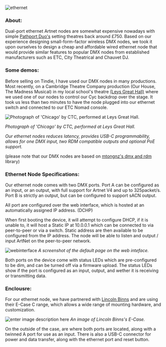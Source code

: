 ![ethernet](https://user-images.githubusercontent.com/63847434/127887093-1f3dc97f-a095-4233-8183-4786d8f3eddc.png)

### **About:**
Dual-port ethernet Artnet nodes are somewhat expensive nowadays with simple [Pathport Duo's](https://stagedepot.co.uk/lighting/control-dimming/dmx-management/city-theatrical-pathport-c-series-node?sku=CT-P6202&gclid=CjwKCAjwuvmHBhAxEiwAWAYj-JbNi8wZCGz_KHbozcLFQ_qSdAPo95IHTKV8BdgGUl6DZUhPz_-OCBoC5V8QAvD_BwE) setting theatres back around £750. 
Based on our experience designing small-form-factor wireless DMX nodes, we took it upon ourselves to design a cheap and affordable wired ethernet node that would provide similar features to popular DMX nodes from established manufacturers such as ETC, City Theatrical and Chauvet DJ.  

### **Some demos:**
Before selling on Tindie, I have used our DMX nodes in many productions. Most recently, on a Cambridge Theatre Company production (Our House, The Madness Musical) in my local school's theatre [(Leys Great Hall)](https://www.theleys.net/591/venue-hire/great-hall) where we used one of our nodes to control our Cyc backdrop over the stage. It took us less than two minutes to have the node plugged into our ethernet switch and connected to our ETC Nomad console. 

![Photograph of 'Chicago' by CTC, performed at Leys Great Hall.](https://www.lightsoundjournal.com/wp-content/uploads/2020/01/Robe-Chicago-DSC_5091-photo-by-Eliza-Wilmot-e1578990456228.jpg "Photograph of 'Chicago' by CTC, performed at Leys Great Hall.")

*Photograph of 'Chicago' by CTC, performed at Leys Great Hall.*

*Our ethernet nodes reduces latency, provides USB-C programmability, allows for one DMX input, two RDM compatible outputs and optional PoE support.*

(please note that our DMX nodes are based on [mtongnz's dmx and rdm](https://github.com/mtongnz) library)

### Ethernet Node Specifications:
Our ethernet node comes with two DMX ports. Port A can be configured as an input, or an output, with full support for Artnet V4 and up to 325packet/s. Port B is strictly an output, but can be configured to support sACN output.  

All port are configured over the web interface, which is hosted at an automatically assigned IP address. (DCHP)

When first booting the device, it will attempt to configure DHCP, if it is unable to, it will host a Static IP at 10.0.0.1 which can be connected to via peer-to-peer or via a switch. Static address are then available to be configured from the IP address. The node will be able to listen and output / input ArtNet on the peer-to-peer network. 

![webinterface](https://user-images.githubusercontent.com/63847434/127889196-3878f0a8-2d72-41e2-a7bf-808ad1c5d497.JPG)
*A screenshot of the default page on the web inteface.*

Both ports on the device come with status LEDs which are pre-configured to be dim, and can be turned off via a firmware upload. The status LEDs show if the port is configured as an input, output, and wether it is receiving or transmitting data. 

### Enclousre:
For our ethernet node, we have partnered with [Lincoln Binns](https://lincolnbinns.com/) and are using their E-Case C range, which allows a wide range of mounting hardware, and customization. 

![enter image description here](https://lincolnbinns.com/pub/media/catalog/product/cache/de11c78541e91402d501d037956c13c3/e/-/e-case_c_enclosure_kit_pic1.png)
*An image of Lincoln Binns's E-Case.*

On the outside of the case, are where both ports are located, along with a twinned A port for use as an input. There is also a USB-C connector for power and data transfer, along with the ethernet port and reset button. 
